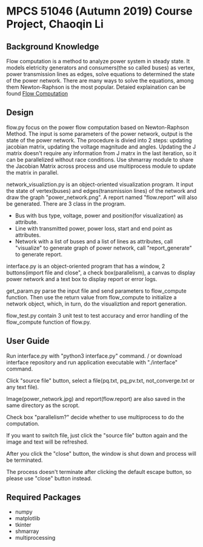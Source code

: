# MPCS 51046 (Autumn 2019) Course Project, Chaoqin Li

## Background Knowledge

Flow computation is a method to analyze power system in steady state. It models eletricity generators and consumers(the so called buses) as vertex, power transmission lines as edges, solve equations to determined the state of the power network. There are many ways to solve the equations, among them Newton-Raphson is the most popular. Detaied explaination can be found [Flow Computation](https://en.wikipedia.org/wiki/Power-flow_study)

## Design

flow.py focus on the power flow computation based on Newton-Raphson Method. The input is some parameters of the power network, output is the state of the power network. The procedure is divied into 2 steps: updating jacobian matrix, updating the voltage magnitude and angles. Updating the J matrix doesn't require any information from J matrx in the last iteration, so it can be parallelized without race conditions. Use shmarray module to share the Jacobian Matrix across process and use multiprocess module to update the matrix in parallel.

network\_visualiztion.py is an object-oriented visualization program. It input the state of vertex(buses) and edges(transmission lines) of the network and draw the graph "power_network.png". A report named "flow.report" will also be generated. There are 3 class in the program. 

- Bus with bus type, voltage, power and position(for visualization) as attribute.
- Line with transmitted power, power loss, start and end point as attributes.
- Network with a list of buses and a list of lines as attributes, call "visualize" to generate graph of power network, call "report_generate" to generate report.

interface.py is an object-oriented program that has a window, 2 buttons(import file and close", a check box(parallelism), a canvas to display power network and a text box to display report or error logs.

get\_param.py parse the input file and send parameters to flow\_compute function. Then use the return value from flow\_compute to initialize a network object, which, in turn, do the visualiztion and report generation.

flow\_test.py contain 3 unit test to test accuracy and error handling of the flow_compute function of flow.py.

## User Guide

Run interface.py with "python3 interface.py" command. / or download interface repository and run application executable with "./interface" command.

Click "source file" button, select a file(pq.txt, pq_pv.txt, not\_converge.txt or any text file).

Image(power_network.jpg) and report(flow.report) are also saved in the same directory as the scropt.

Check box "parallelism?" decide whether to use multiprocess to do the computation. 

If you want to switch file, just click the "source file" button again and the image and text will be refreshed.

After you click the "close" button, the window is shut down and process will be terminated.

The process doesn't terminate after clicking the default escape button, so please use "close" button instead.

## Required Packages

- numpy
- matplotlib
- tkinter
- shmarray
- multiprocessing

